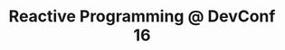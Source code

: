 ---
title: "Reactive Programming @ DevConf 16"
description: "The Reactive Extensions (Rx) is a tool for composing asynchronous and event-based programs using observable sequences. It's very powerful technique to avoid callback hell and it can be used both on the server side as well as for designing the user interfaces. It leverages the concepts from functional programming such as composable monadic functors, immutable state, etc. There are libraries for Rx to almost all modern languages (Java, .Net, JavaScript, C++, Scala, Android sdk, etc.) and the presentation will show the examples in multiple languages."
link: "https://www.youtube.com/watch?v=exX6f33DFpg"
tags: ["RX", "DevConf", "programming", "patterns"]
weight: 8
draft: false
---